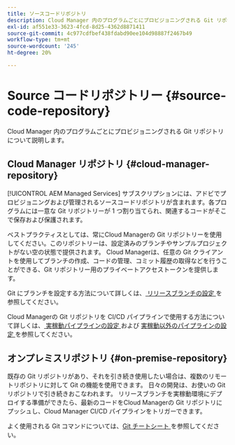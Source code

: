 ```yaml
---
title: ソースコードリポジトリ
description: Cloud Manager 内のプログラムごとにプロビジョニングされる Git リポジトリについて説明します。
exl-id: af551e33-3623-4fcd-8d25-4362d8871411
source-git-commit: 4c977cdfbef438fdabd90ee104d98887f2467b49
workflow-type: tm+mt
source-wordcount: '245'
ht-degree: 20%

---
```



# Source コードリポジトリー {#source-code-repository}

Cloud Manager 内のプログラムごとにプロビジョニングされる Git リポジトリについて説明します。

## Cloud Manager リポジトリ {#cloud-manager-repository}

[!UICONTROL AEM Managed Services] サブスクリプションには、アドビでプロビジョニングおよび管理されるソースコードリポジトリが含まれます。各プログラムには一意な Git リポジトリーが 1 つ割り当てられ、関連するコードがそこで保存および保護されます。

ベストプラクティスとしては、常にCloud Managerの Git リポジトリーを使用してください。このリポジトリーは、設定済みのブランチやサンプルプロジェクトがない空の状態で提供されます。 Cloud Managerは、任意の Git クライアントを使用してブランチの作成、コードの管理、コミット履歴の取得などを行うことができる、Git リポジトリー用のプライベートアクセストークンを提供します。

Git にブランチを設定する方法について詳しくは、[ リリースブランチの設定 ](/help/getting-started/configuring-branches.md) を参照してください。

Cloud Managerの Git リポジトリを CI/CD パイプラインで使用する方法について詳しくは、[ 実稼動パイプラインの設定 ](/help/using/production-pipelines.md) および [ 実稼動以外のパイプラインの設定 ](/help/using/non-production-pipelines.md) を参照してください。

## オンプレミスリポジトリ {#on-premise-repository}

既存の Git リポジトリがあり、それを引き続き使用したい場合は、複数のリモートリポジトリに対して Git の機能を使用できます。 日々の開発は、お使いの Git リポジトリで引き続きおこなわれます。 リリースブランチを実稼動環境にデプロイする準備ができたら、最新のコードをCloud Managerの Git リポジトリにプッシュし、Cloud Manager CI/CD パイプラインをトリガーできます。

よく使用される Git コマンドについては、[Git チートシート ](https://education.github.com/git-cheat-sheet-education.pdf) を参照してください。
